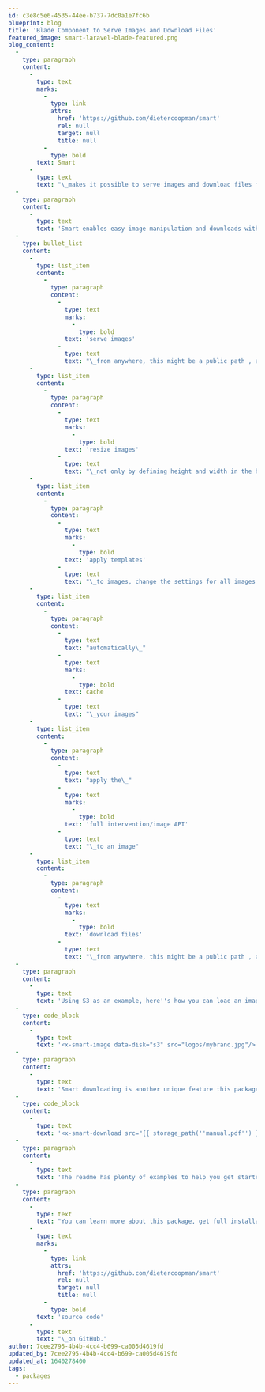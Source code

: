 ```yaml
---
id: c3e8c5e6-4535-44ee-b737-7dc0a1e7fc6b
blueprint: blog
title: 'Blade Component to Serve Images and Download Files'
featured_image: smart-laravel-blade-featured.png
blog_content:
  -
    type: paragraph
    content:
      -
        type: text
        marks:
          -
            type: link
            attrs:
              href: 'https://github.com/dietercoopman/smart'
              rel: null
              target: null
              title: null
          -
            type: bold
        text: Smart
      -
        type: text
        text: "\_makes it possible to serve images and download files from any location, including Laravel disks within a Laravel application. It enables resizing and caching images before sending them to the browser. Templates make it easy to preconfigure your settings to use them all over your site."
  -
    type: paragraph
    content:
      -
        type: text
        text: 'Smart enables easy image manipulation and downloads without any backend code:'
  -
    type: bullet_list
    content:
      -
        type: list_item
        content:
          -
            type: paragraph
            content:
              -
                type: text
                marks:
                  -
                    type: bold
                text: 'serve images'
              -
                type: text
                text: "\_from anywhere, this might be a public path , a private path or a Laravel disk"
      -
        type: list_item
        content:
          -
            type: paragraph
            content:
              -
                type: text
                marks:
                  -
                    type: bold
                text: 'resize images'
              -
                type: text
                text: "\_not only by defining height and width in the html image tag but by really resizing the content that is passed to the browser"
      -
        type: list_item
        content:
          -
            type: paragraph
            content:
              -
                type: text
                marks:
                  -
                    type: bold
                text: 'apply templates'
              -
                type: text
                text: "\_to images, change the settings for all images from one place"
      -
        type: list_item
        content:
          -
            type: paragraph
            content:
              -
                type: text
                text: "automatically\_"
              -
                type: text
                marks:
                  -
                    type: bold
                text: cache
              -
                type: text
                text: "\_your images"
      -
        type: list_item
        content:
          -
            type: paragraph
            content:
              -
                type: text
                text: "apply the\_"
              -
                type: text
                marks:
                  -
                    type: bold
                text: 'full intervention/image API'
              -
                type: text
                text: "\_to an image"
      -
        type: list_item
        content:
          -
            type: paragraph
            content:
              -
                type: text
                marks:
                  -
                    type: bold
                text: 'download files'
              -
                type: text
                text: "\_from anywhere, this might be a public path , a private path or a Laravel disk"
  -
    type: paragraph
    content:
      -
        type: text
        text: 'Using S3 as an example, here''s how you can load an image from an S3 compatible storage disk:'
  -
    type: code_block
    content:
      -
        type: text
        text: '<x-smart-image data-disk="s3" src="logos/mybrand.jpg"/>'
  -
    type: paragraph
    content:
      -
        type: text
        text: 'Smart downloading is another unique feature this package offers, making it possible to download any image or file with a blade component. No need to program the backend portion of the code to provide file streams; this package handles all of that:'
  -
    type: code_block
    content:
      -
        type: text
        text: '<x-smart-download src="{{ storage_path(''manual.pdf'') }}" target="_blank" />'
  -
    type: paragraph
    content:
      -
        type: text
        text: 'The readme has plenty of examples to help you get started with this package. The author also has a video demonstration for those that want hands-on visual examples:'
  -
    type: paragraph
    content:
      -
        type: text
        text: "You can learn more about this package, get full installation instructions, and view the\_"
      -
        type: text
        marks:
          -
            type: link
            attrs:
              href: 'https://github.com/dietercoopman/smart'
              rel: null
              target: null
              title: null
          -
            type: bold
        text: 'source code'
      -
        type: text
        text: "\_on GitHub."
author: 7cee2795-4b4b-4cc4-b699-ca005d4619fd
updated_by: 7cee2795-4b4b-4cc4-b699-ca005d4619fd
updated_at: 1640278400
tags:
  - packages
---
```

